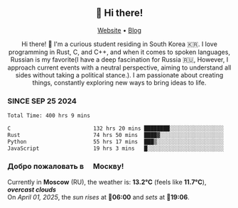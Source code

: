 <h2 align="center">👋 Hi there!</h2>
<p align="center">
  <a href="https://urdekcah.ru">Website</a> •
  <a href="https://urdekcah.blog">Blog</a>
</p>

<p align="center">
  Hi there! 👋 I'm a curious student residing in South Korea 🇰🇷. I love programming in Rust, C, and C++, and when it comes to spoken languages, Russian is my favorite(I have a deep fascination for Russia 🇷🇺, However, I approach current events with a neutral perspective, aiming to understand all sides without taking a political stance.). I am passionate about creating things, constantly exploring new ways to bring ideas to life.
</p>

### SINCE SEP 25 2024
<!--START_SECTION:waka-->
<!--LAST_WAKA_UPDATE:2025-03-31 18:31:21-->
```txt
Total Time: 400 hrs 9 mins

C                          132 hrs 20 mins ████████░░░░░░░░░░░░░░░░░   32.18 %
Rust                       74 hrs 50 mins  ████▓░░░░░░░░░░░░░░░░░░░░   18.19 %
Python                     55 hrs 17 mins  ███▒░░░░░░░░░░░░░░░░░░░░░   13.44 %
JavaScript                 19 hrs 3 mins   █░░░░░░░░░░░░░░░░░░░░░░░░   04.63 %
```
<!--END_SECTION:waka-->

<h3>Добро пожаловать в <img src="https://cdn-icons-png.flaticon.com/512/197/197408.png" width="13"/> Москву!</h3>

<!--START_SECTION:weather:moscow-->
<!--LAST_WEATHER_UPDATE:2025-04-01 12:45:53-->
Currently in **Moscow** (RU), the weather is: **13.2°C** (feels like **11.7°C**), ***overcast clouds***<br/>
On *April 01, 2025*, the *sun rises* at 🌅**06:00** and *sets* at 🌇**19:06**.
<!--END_SECTION:weather-->
